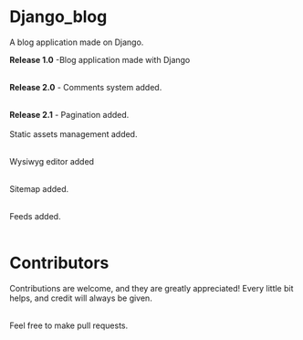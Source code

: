 # Django_blog

A blog application made on Django.


**Release 1.0** -Blog application made with Django<br/><br/>

**Release 2.0** - Comments system added.<br/><br/>

**Release 2.1** - Pagination added.<br/><br/>
Static assets management added.<br/><br/>

Wysiwyg editor added<br/><br/>

Sitemap added.<br/><br/>

Feeds added.<br/><br/>


# Contributors
Contributions are welcome, and they are greatly appreciated! Every little bit helps, and credit will always be given.<br/><br/>

Feel free to make pull requests. <br/><br/>

